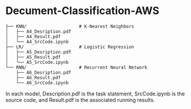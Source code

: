 # Decument-Classification-AWS

```
├── KNN/                    # K-Nearest Neighbors
│   ├── A4_Desription.pdf    
│   ├── A4_Result.pdf         
│   └── A4_SrcCode.ipynb      
├── LR/                     # Logistic Regression
│   ├── A5_Desription.pdf
│   ├── A5_Result.pdf
│   └── A5_SrcCode.ipynb
└── RNN/                    # Recurrent Neural Network
    ├── A6_Desription.pdf
    ├── A6_Result.pdf
    └── A6_SrcCode.ipynb
```

In each model, Description.pdf is the task statement, SrcCode.ipynb is the source code, and Result.pdf is the associated running results. 
